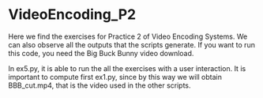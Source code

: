 # VideoEncoding_P2
Here we find the exercises for Practice 2 of Video Encoding Systems.
We can also observe all the outputs that the scripts generate. 
If you want to run this code, you need the Big Buck Bunny video download. 

In ex5.py, it is able to run the all the exercises with a user interaction. It is important to compute first ex1.py, since by this way we will obtain BBB_cut.mp4, 
that is the video used in the other scripts. 

